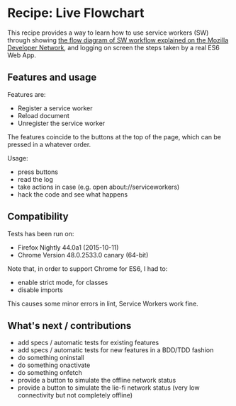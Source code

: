 # Recipe: Live Flowchart

This recipe provides a way to learn how to use service workers (SW) through showing [the flow diagram of SW workflow explained on the Mozilla Developer Network](https://developer.mozilla.org/en-US/docs/Web/API/Service_Worker_API/Using_Service_Workers), and logging on screen the steps taken by a real ES6 Web App.

## Features and usage

Features are:

- Register a service worker
- Reload document
- Unregister the service worker

The features coincide to the buttons at the top of the page, which can be pressed in a whatever order.

Usage:

- press buttons
- read the log
- take actions in case (e.g. open about://serviceworkers)
- hack the code and see what happens

## Compatibility

Tests has been run on:

- Firefox Nightly 44.0a1 (2015-10-11)
- Chrome Version 48.0.2533.0 canary (64-bit)

Note that, in order to support Chrome for ES6, I had to:

- enable strict mode, for classes
- disable imports

This causes some minor errors in lint, Service Workers work fine.

## What's next / contributions

- add specs / automatic tests for existing features
- add specs / automatic tests for new features in a BDD/TDD fashion
- do something oninstall
- do something onactivate
- do something onfetch
- provide a button to simulate the offline network status
- provide a button to simulate the lie-fi network status (very low connectivity but not completely offline)
